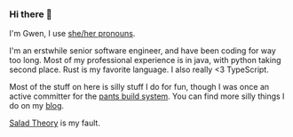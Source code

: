### Hi there 👋

I'm Gwen, I use [she/her pronouns](https://pronoun.is/she/her).

I'm an erstwhile senior software engineer, and have been coding for way too long. Most of my professional experience is in java, with python taking second place. Rust is my favorite language. I also really <3 TypeScript.

Most of the stuff on here is silly stuff I do for fun, though I was once an active committer for the [pants build system](https://pantsbuild.org). You can find more silly things I do on my [blog](https://gwenverbsnouns.com).

[Salad Theory](https://salad-theory.com) is my fault.
